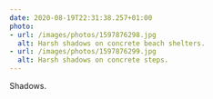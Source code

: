 ```yaml
---
date: 2020-08-19T22:31:38.257+01:00
photo:
- url: /images/photos/1597876298.jpg
  alt: Harsh shadows on concrete beach shelters.
- url: /images/photos/1597876299.jpg
  alt: Harsh shadows on concrete steps.
---
```

Shadows.
